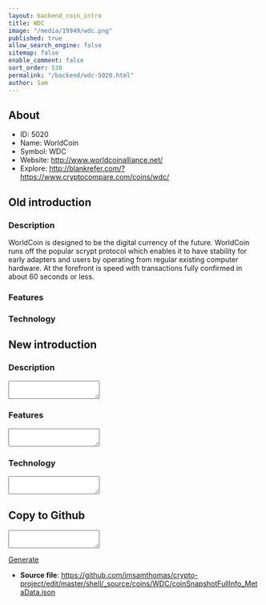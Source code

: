 ```yaml
---
layout: backend_coin_intro
title: WDC
image: "/media/19949/wdc.png"
published: true
allow_search_engine: false
sitemap: false
enable_comment: false
sort_order: 538
permalink: "/backend/wdc-5020.html"
author: Sam
---
```


## About

- ID: 5020
- Name: WorldCoin
- Symbol: WDC
- Website: http://www.worldcoinalliance.net/
- Explore: http://blankrefer.com/?https://www.cryptocompare.com/coins/wdc/


## Old introduction

### Description

<p>WorldCoin is designed to be the digital currency of the future. WorldCoin runs off the popular scrypt protocol which enables it to have stability for early adapters and users by operating from regular existing computer hardware. At the forefront is speed with transactions fully confirmed in about 60 seconds or less.</p>

### Features


### Technology




## New introduction


### Description
<textarea id="meta_description" name="description"></textarea>

### Features
<textarea id="meta_features" name="features"></textarea>

### Technology
<textarea id="meta_technology" name="technology"></textarea>


## Copy to Github

<textarea id="coinsnapshotfullinfo_metadata"></textarea>

<a href="#gen" onclick="generateMetaDatJson()">Generate</a>

- **Source file**: <a href="https://github.com/imsamthomas/crypto-project/edit/master/shell/_source/coins/WDC/coinSnapshotFullInfo_MetaData.json">https://github.com/imsamthomas/crypto-project/edit/master/shell/_source/coins/WDC/coinSnapshotFullInfo_MetaData.json</a>

